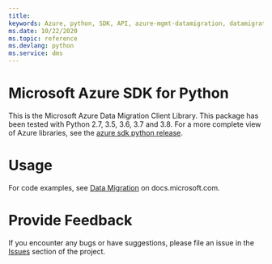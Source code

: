 ```yaml
---
title: 
keywords: Azure, python, SDK, API, azure-mgmt-datamigration, datamigration
ms.date: 10/22/2020
ms.topic: reference
ms.devlang: python
ms.service: dms
---
```

# Microsoft Azure SDK for Python

This is the Microsoft Azure Data Migration Client Library.
This package has been tested with Python 2.7, 3.5, 3.6, 3.7 and 3.8.
For a more complete view of Azure libraries, see the [azure sdk python release](https://aka.ms/azsdk/python/all).


# Usage

For code examples, see [Data Migration](https://docs.microsoft.com/python/api/overview/azure/)
on docs.microsoft.com.


# Provide Feedback

If you encounter any bugs or have suggestions, please file an issue in the
[Issues](https://github.com/Azure/azure-sdk-for-python/issues)
section of the project.




